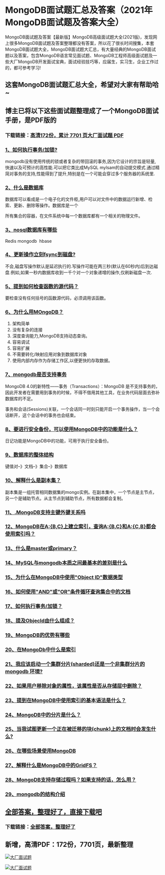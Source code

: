 # MongoDB面试题汇总及答案（2021年MongoDB面试题及答案大全）

MongoDB面试题及答案【最新版】MongoDB高级面试题大全(2021版)，发现网上很多MongoDB面试题及答案整理都没有答案，所以花了很长时间搜集，本套MongoDB面试题大全，MongoDB面试题大汇总，有大量经典的MongoDB面试题以及答案，包含MongoDB语言常见面试题、MongoDB工程师高级面试题及一些大厂MongoDB开发面试宝典，面试经验技巧等，应届生，实习生，企业工作过的，都可参考学习!

## 这套MongoDB面试题汇总大全，希望对大家有帮助哈~ 

## 博主已将以下这些面试题整理成了一个MongoDB面试手册，是PDF版的

### 下载链接：[高清172份，累计 7701 页大厂面试题  PDF](https://gitee.com/souyunku/NewDevBooks/blob/master/docs/index.md)


### [1、如何执行事务/加锁?](https://gitee.com/souyunku/NewDevBooks/blob/master/docs/MongoDB/MongoDB面试题汇总及答案（2021年MongoDB面试题及答案大全）.md#1如何执行事务/加锁)  


mongodb没有使用传统的锁或者复杂的带回滚的事务,因为它设计的宗旨是轻量,快速以及可预计的高性能.可以把它类比成MySQL mylsam的自动提交模式.通过精简对事务的支持,性能得到了提升,特别是在一个可能会穿过多个服务器的系统里.


### [2、什么是数据库](https://gitee.com/souyunku/NewDevBooks/blob/master/docs/MongoDB/MongoDB面试题汇总及答案（2021年MongoDB面试题及答案大全）.md#2什么是数据库)  


数据库可以看成是一个电子化的文件柜,用户可以对文件中的数据运行新增、检索、更新、删除等操作。数据库是一个

所有集合的容器，在文件系统中每一个数据库都有一个相关的物理文件。


### [3、nosql数据库有哪些](https://gitee.com/souyunku/NewDevBooks/blob/master/docs/MongoDB/MongoDB面试题汇总及答案（2021年MongoDB面试题及答案大全）.md#3nosql数据库有哪些)  


Redis mongodb  hbase


### [4、更新操作立刻fsync到磁盘?](https://gitee.com/souyunku/NewDevBooks/blob/master/docs/MongoDB/MongoDB面试题汇总及答案（2021年MongoDB面试题及答案大全）.md#4更新操作立刻fsync到磁盘)  


不会,磁盘写操作默认是延迟执行的.写操作可能在两三秒(默认在60秒内)后到达磁盘.例如,如果一秒内数据库收到一千个对一个对象递增的操作,仅刷新磁盘一次.


### [5、提到如何检查函数的源代码？](https://gitee.com/souyunku/NewDevBooks/blob/master/docs/MongoDB/MongoDB面试题汇总及答案（2021年MongoDB面试题及答案大全）.md#5提到如何检查函数的源代码)  


要检查没有任何括号的函数源代码，必须调用该函数。


### [6、为什么用MOngoDB？](https://gitee.com/souyunku/NewDevBooks/blob/master/docs/MongoDB/MongoDB面试题汇总及答案（2021年MongoDB面试题及答案大全）.md#6为什么用mongodb)  


1. 架构简单
2. 没有复杂的连接
3. 深度查询能力,MongoDB支持动态查询。
4. 容易调试
5. 容易扩展
6. 不需要转化/映射应用对象到数据库对象
7. 使用内部内存作为存储工作区,以便更快的存取数据。


### [7、mongodb是否支持事务](https://gitee.com/souyunku/NewDevBooks/blob/master/docs/MongoDB/MongoDB面试题汇总及答案（2021年MongoDB面试题及答案大全）.md#7mongodb是否支持事务)  


MongoDB 4.0的新特性——事务（Transactions）：MongoDB 是不支持事务的，因此开发者在需要用到事务的时候，不得不借用其他工具，在业务代码层面去弥补数据库的不足。

事务和会话(Sessions)关联，一个会话同一时刻只能开启一个事务操作，当一个会话断开，这个会话中的事务也会结束。



### [8、要进行安全备份，可以使用MongoDB中的功能是什么？](https://gitee.com/souyunku/NewDevBooks/blob/master/docs/MongoDB/MongoDB面试题汇总及答案（2021年MongoDB面试题及答案大全）.md#8要进行安全备份可以使用mongodb中的功能是什么)  


日记功能是MongoDB中的功能，可用于执行安全备份。


### [9、数据库的整体结构](https://gitee.com/souyunku/NewDevBooks/blob/master/docs/MongoDB/MongoDB面试题汇总及答案（2021年MongoDB面试题及答案大全）.md#9数据库的整体结构)  


键值对–》文档–》集合–》数据库



### [10、解释什么是副本集？](https://gitee.com/souyunku/NewDevBooks/blob/master/docs/MongoDB/MongoDB面试题汇总及答案（2021年MongoDB面试题及答案大全）.md#10解释什么是副本集)  


副本集是一组托管相同数据集的mongo实例。在副本集中，一个节点是主节点，另一个是辅助节点。从主节点到辅助节点，所有数据都会复制。


### [11、.MongoDB支持主键外键关系吗](https://gitee.com/souyunku/NewDevBooks/blob/master/docs/MongoDB/MongoDB面试题汇总及答案（2021年MongoDB面试题及答案大全）.md#11mongodb支持主键外键关系吗)  

### [12、MongoDB在A:{B,C}上建立索引，查询A:{B,C}和A:{C,B}都会使用索引吗？](https://gitee.com/souyunku/NewDevBooks/blob/master/docs/MongoDB/MongoDB面试题汇总及答案（2021年MongoDB面试题及答案大全）.md#12mongodb在a:{b,c}上建立索引查询a:{b,c}和a:{c,b}都会使用索引吗)  

### [13、什么是master或primary？](https://gitee.com/souyunku/NewDevBooks/blob/master/docs/MongoDB/MongoDB面试题汇总及答案（2021年MongoDB面试题及答案大全）.md#13什么是master或primary)  

### [14、MySQL与mongodb本质之间最基本的差别是什么](https://gitee.com/souyunku/NewDevBooks/blob/master/docs/MongoDB/MongoDB面试题汇总及答案（2021年MongoDB面试题及答案大全）.md#14mysql与mongodb本质之间最基本的差别是什么)  

### [15、为什么在MongoDB中使用"Object ID"数据类型](https://gitee.com/souyunku/NewDevBooks/blob/master/docs/MongoDB/MongoDB面试题汇总及答案（2021年MongoDB面试题及答案大全）.md#15为什么在mongodb中使用"object-id"数据类型)  

### [16、如何使用"AND"或"OR"条件循环查询集合中的文档](https://gitee.com/souyunku/NewDevBooks/blob/master/docs/MongoDB/MongoDB面试题汇总及答案（2021年MongoDB面试题及答案大全）.md#16如何使用"and"或"or"条件循环查询集合中的文档)  

### [17、如何执行事务/加锁？](https://gitee.com/souyunku/NewDevBooks/blob/master/docs/MongoDB/MongoDB面试题汇总及答案（2021年MongoDB面试题及答案大全）.md#17如何执行事务/加锁)  

### [18、提及Objecld由什么组成？](https://gitee.com/souyunku/NewDevBooks/blob/master/docs/MongoDB/MongoDB面试题汇总及答案（2021年MongoDB面试题及答案大全）.md#18提及objecld由什么组成)  

### [19、MongoDB的优势有哪些](https://gitee.com/souyunku/NewDevBooks/blob/master/docs/MongoDB/MongoDB面试题汇总及答案（2021年MongoDB面试题及答案大全）.md#19mongodb的优势有哪些)  

### [20、在MongoDb中什么是索引](https://gitee.com/souyunku/NewDevBooks/blob/master/docs/MongoDB/MongoDB面试题汇总及答案（2021年MongoDB面试题及答案大全）.md#20在mongodb中什么是索引)  

### [21、我应该启动一个集群分片(sharded)还是一个非集群分片的 mongodb 环境?](https://gitee.com/souyunku/NewDevBooks/blob/master/docs/MongoDB/MongoDB面试题汇总及答案（2021年MongoDB面试题及答案大全）.md#21我应该启动一个集群分片sharded还是一个非集群分片的-mongodb-环境)  

### [22、如果用户移除对象的属性，该属性是否从存储层中删除？](https://gitee.com/souyunku/NewDevBooks/blob/master/docs/MongoDB/MongoDB面试题汇总及答案（2021年MongoDB面试题及答案大全）.md#22如果用户移除对象的属性该属性是否从存储层中删除)  

### [23、提到在MongoDB中使用索引的基本语法是什么？](https://gitee.com/souyunku/NewDevBooks/blob/master/docs/MongoDB/MongoDB面试题汇总及答案（2021年MongoDB面试题及答案大全）.md#23提到在mongodb中使用索引的基本语法是什么)  

### [24、MongoDB中的分片是什么？](https://gitee.com/souyunku/NewDevBooks/blob/master/docs/MongoDB/MongoDB面试题汇总及答案（2021年MongoDB面试题及答案大全）.md#24mongodb中的分片是什么)  

### [25、当我试图更新一个正在被迁移的块(chunk)上的文档时会发生什么?](https://gitee.com/souyunku/NewDevBooks/blob/master/docs/MongoDB/MongoDB面试题汇总及答案（2021年MongoDB面试题及答案大全）.md#25当我试图更新一个正在被迁移的块chunk上的文档时会发生什么)  

### [26、在哪些场景使用MongoDB](https://gitee.com/souyunku/NewDevBooks/blob/master/docs/MongoDB/MongoDB面试题汇总及答案（2021年MongoDB面试题及答案大全）.md#26在哪些场景使用mongodb)  

### [27、解释什么是MongoDB中的GridFS？](https://gitee.com/souyunku/NewDevBooks/blob/master/docs/MongoDB/MongoDB面试题汇总及答案（2021年MongoDB面试题及答案大全）.md#27解释什么是mongodb中的gridfs)  

### [28、MongoDB支持存储过程吗？如果支持的话，怎么用？](https://gitee.com/souyunku/NewDevBooks/blob/master/docs/MongoDB/MongoDB面试题汇总及答案（2021年MongoDB面试题及答案大全）.md#28mongodb支持存储过程吗如果支持的话怎么用)  

### [29、mongodb的结构介绍](https://gitee.com/souyunku/NewDevBooks/blob/master/docs/MongoDB/MongoDB面试题汇总及答案（2021年MongoDB面试题及答案大全）.md#29mongodb的结构介绍)  





## [全部答案，整理好了，直接下载吧](https://gitee.com/souyunku/DevBooks/blob/master/docs/daan.md)

### 下载链接：[全部答案，整理好了](https://gitee.com/souyunku/NewDevBooks/blob/master/docs/daan.md)




## 新增，高清PDF：172份，7701页，最新整理

[![大厂面试题](https://www.souyunku.com/wp-content/uploads/weixin/mst.png "架构师专栏")](https://www.souyunku.com/wp-content/uploads/weixin/githup-weixin.png "架构师专栏")

[![大厂面试题](https://www.souyunku.com/wp-content/uploads/weixin/githup-weixin.png "架构师专栏")](https://www.souyunku.com/wp-content/uploads/weixin/githup-weixin.png "架构师专栏")
